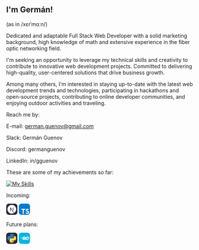 <div display="flex" justify-content="center">
  
<h2>I'm Germán!</h2> <p>(as in /xɛrˈmɑːn/)</p>
</div>

Dedicated and adaptable Full Stack Web Developer with a solid marketing background, high knowledge of math and extensive experience in the fiber optic networking field.

I'm seeking an opportunity to leverage my technical skills and creativity to contribute to innovative web development projects. Committed to delivering high-quality, user-centered solutions that drive business growth.

Among many others, I'm interested in
staying up-to-date with the latest web development trends and technologies,
participating in hackathons and open-source projects,
contributing to online developer communities,
and enjoying outdoor activities and traveling.

Reach me by:

E-mail: german.guenov@gmail.com

Slack: Germán Guenov

Discord: germanguenov

LinkedIn: in/gguenov

These are some of my achievements so far:

[![My Skills](https://skillicons.dev/icons?i=js,react,redux,html,css,nodejs,express,postgres,sequelize,mongodb)](https://skillicons.dev)

Incoming:

<img src="https://raw.githubusercontent.com/tandpfun/skill-icons/59059d9d1a2c092696dc66e00931cc1181a4ce1f/icons/NextJS-Dark.svg" alt="js" height="30" width="30"/>  <img src="https://raw.githubusercontent.com/tandpfun/skill-icons/59059d9d1a2c092696dc66e00931cc1181a4ce1f/icons/TypeScript.svg" alt="js" height="30" width="30"/>

Future plans:

<img src="https://raw.githubusercontent.com/tandpfun/skill-icons/59059d9d1a2c092696dc66e00931cc1181a4ce1f/icons/Python-Dark.svg" alt="js" height="30" width="30"/> <img src="https://raw.githubusercontent.com/tandpfun/skill-icons/59059d9d1a2c092696dc66e00931cc1181a4ce1f/icons/GoLang.svg" alt="js" height="30" width="30"/>

